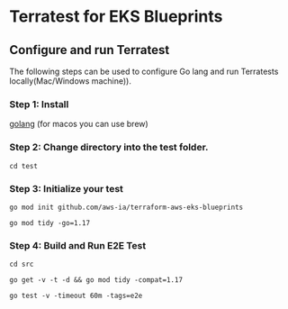 # Terratest for EKS Blueprints

## Configure and run Terratest

The following steps can be used to configure Go lang and run Terratests locally(Mac/Windows machine)).

### Step 1: Install

[golang](https://go.dev/doc/install) (for macos you can use brew)

### Step 2: Change directory into the test folder.

```shell
cd test
```

### Step 3: Initialize your test

```shell
go mod init github.com/aws-ia/terraform-aws-eks-blueprints

go mod tidy -go=1.17
```

### Step 4: Build and Run E2E Test

```shell
cd src

go get -v -t -d && go mod tidy -compat=1.17

go test -v -timeout 60m -tags=e2e
```
